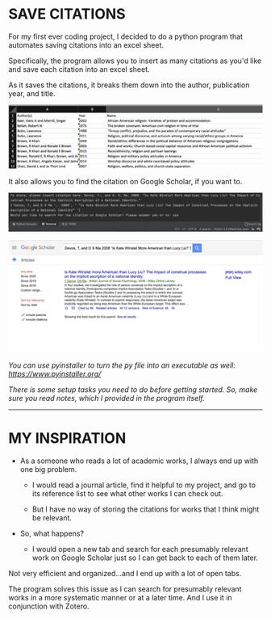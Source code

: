 # SAVE CITATIONS

For my first ever coding project, I decided to do a python program that automates saving citations into an excel sheet.

Specifically, the program allows you to insert as many citations as you'd like and save each citation into an excel sheet. 

As it saves the citations, it breaks them down into the author, publication year, and title.
  
  
![GitHub Logo](https://github.com/cam-owen/save_citations/blob/master/Screen%20Shot%202020-06-27%20at%204.21.03%20PM.png)


It also allows you to find the citation on Google Scholar, if you want to.

![GitHub Logo](https://github.com/cam-owen/save_citations/blob/master/Screen%20Shot%202.png)


![GitHub Logo](https://github.com/cam-owen/save_citations/blob/master/Screen%20Shot%203.png)


*You can use pyinstaller to turn the py file into an executable as well: https://www.pyinstaller.org/*


*There is some setup tasks you need to do before getting started. So, make sure you read notes, which I provided in the program itself.*

---


# MY INSPIRATION

* As a someone who reads a lot of academic works, I always end up with one big problem. 

  * I would read a journal article, find it helpful to my project, and go to its reference list to see what other works I can check out. 

  * But I have no way of storing the citations for works that I think might be relevant. 


* So, what happens? 

  * I would open a new tab and search for each presumably relevant work on Google Scholar just so I can get back to each of them later.


Not very efficient and organized...and I end up with a lot of open tabs. 


The program solves this issue as I can search for presumably relevant works in a more systematic manner or at a later time. And I use it in conjunction with Zotero. 
